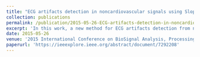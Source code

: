 ```yaml
---
title: "ECG artifacts detection in noncardiovascular signals using Slope Sum Function and Teager Kaiser Energy"
collection: publications
permalink: /publication/2015-05-26-ECG-artifacts-detection-in-noncardiovascular-signals-using-Slope-Sum-Function-and-Teager-Kaiser-Energy-number-6
excerpt: 'In this work, a new method for ECG artifacts detection from noncardiovascular physiological signals namely EEG, EOG and EMG, without the need of any additional synchronous ECG channel, is proposed. This ECG artifacts (R peaks) detection method uses Slope Sum Function and Teager Kaiser Energy operator with an adaptive threshold. The algorithm has shown improved ECG artifacts detection results as compared to that of direct application of Teager Kaiser energy operator on noncardiovascular signals.'
date: 2015-05-26
venue: '2015 International Conference on BioSignal Analysis, Processing and Systems (ICBAPS)'
paperurl: 'https://ieeexplore.ieee.org/abstract/document/7292208'
---
```

